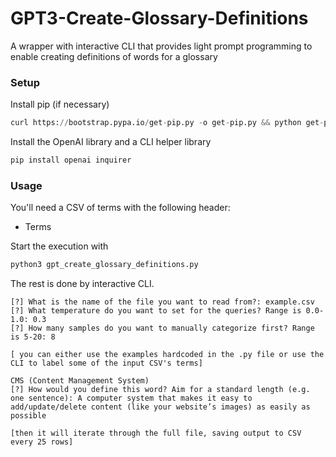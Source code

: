# GPT3-Create-Glossary-Definitions

A wrapper with interactive CLI that provides light prompt programming to enable creating definitions of words for a glossary



### Setup

Install pip (if necessary)
```py
curl https://bootstrap.pypa.io/get-pip.py -o get-pip.py && python get-pip.py
```
Install the OpenAI library and a CLI helper library
```py
pip install openai inquirer
```

### Usage

You'll need a CSV of terms with the following header:
* Terms

Start the execution with
```py
python3 gpt_create_glossary_definitions.py
```
The rest is done by interactive CLI. 
```text
[?] What is the name of the file you want to read from?: example.csv
[?] What temperature do you want to set for the queries? Range is 0.0-1.0: 0.3
[?] How many samples do you want to manually categorize first? Range is 5-20: 8

[ you can either use the examples hardcoded in the .py file or use the CLI to label some of the input CSV's terms]

CMS (Content Management System)
[?] How would you define this word? Aim for a standard length (e.g. one sentence): A computer system that makes it easy to add/update/delete content (like your website’s images) as easily as possible

[then it will iterate through the full file, saving output to CSV every 25 rows]
```

